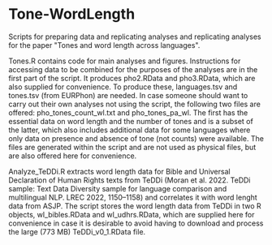 # Tone-WordLength
Scripts for preparing data and replicating analyses and replicating analyses for the paper "Tones and word length across languages".

Tones.R contains code for main analyses and figures. Instructions for accessing data to be combined for the purposes of the analyses are in the first part of the script. It produces pho2.RData and pho3.RData, which are also supplied for convenience. To produce these, languages.tsv and tones.tsv (from EURPhon) are needed. In case someone should want to carry out their own analyses not using the script, the following two files are offered: pho_tones_count_wl.txt and pho_tones_pa_wl. The first has the essential data on word length and the number of tones and is a subset of the latter, which also includes additional data for some languages where only data on presence and absence of tone (not counts) were available. The files are generated within the script and are not used as physical files, but are also offered here for convenience.

Analyze_TeDDi.R extracts word length data for Bible and Universal Declaration of Human Rights texts from TeDDi (Moran et al. 2022. TeDDi sample: Text Data Diversity sample for language comparison and multilingual NLP. LREC 2022, 1150–1158) and correlates it with word lenght data from ASJP. The script stores the word length data from TeDDi in two R objects, wl_bibles.RData and wl_udhrs.RData, which are supplied here for convenience in case it is desirable to avoid having to download and process the large (773 MB) TeDDi_v0_1.RData file.


